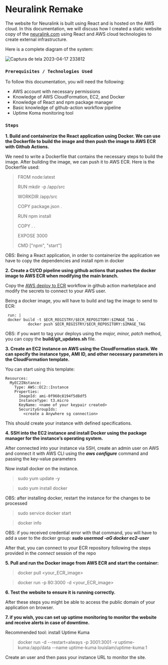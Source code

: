 # Neuralink Remake

The website for Neuralink is built using React and is hosted on the AWS cloud. In this documentation, we will discuss how I created a static website copy of the [neuralink.com](https://neuralink.com/) using React and AWS cloud technologies to create external infrastructure.

Here is a complete diagram of the system:

![Captura de tela 2023-04-17 233812](https://user-images.githubusercontent.com/69211568/232792840-08191003-8e42-4ec3-9892-cc9d37ffa75e.png)

### `Prerequisites / Technologies Used`

To follow this documentation, you will need the following:

- AWS account with necessary permissions
- Knowledge of AWS CloudFormation, EC2, and Docker
- Knowledge of React and npm package manager
- Basic knowledge of github-action workflow pipeline
- Uptime Koma monitoring tool

### `Steps`

**1. Build and containerize the React application using Docker. We can use the Dockerfile to build the image and then push the image to AWS ECR with Github Actions.**

We need to write a Dockerfile that contains the necessary steps to build the image. After building the image, we can push it to AWS ECR. Here is the Dockerfile used:

> FROM node:latest
>
> RUN mkdir -p /app/src
>
> WORKDIR /app/src
>
> COPY package.json .
>
> RUN npm install
>
> COPY . .
>
> EXPOSE 3000
>
> CMD ["npm", "start"]

OBS: Being a React application, in order to containerize the application we have to copy the dependencies and install npm in docker

**2. Create a CI/CD pipeline using github actions that pushes the docker image to AWS ECR when modifying the main branch.**

Copy the [AWS deploy to ECR](https://github.com/marketplace/actions/aws-ecr) workflow in github action marketplace and modify the secrets to connect to your AWS user.

Being a docker image, you will have to build and tag the image to send to ECR:

```
 run: |
 docker build -t $ECR_REGISTRY/$ECR_REPOSITORY:$IMAGE_TAG .
          docker push $ECR_REGISTRY/$ECR_REPOSITORY:$IMAGE_TAG
```

OBS: if you want to tag your deploys using the _major, minor, patch_ method, you can copy the **build/git_updates.sh** file.

**3. Create an EC2 instance on AWS using the CloudFormation stack. We can specify the instance type, AMI ID, and other necessary parameters in the CloudFormation template.**

You can start using this template:

```
Resources:
  MyEC2INstance:
    Type: AWS::EC2::Instance
    Properties:
      ImageId: ami-0f960c8194f5d8df5
      InstanceType: t3.micro
      KeyName: <name of your keypair created>
      SecurityGroupIds:
        <create a Anywhere sg connection>
```

This should create your instance with defined specifications.

**4. SSH into the EC2 instance and install Docker using the package manager for the instance’s operating system.**

After connected into your instance via SSH,
create an admin user on AWS and connect it with AWS CLI using the **_aws configure_** command and passing the key-value parameters

Now install docker on the instance.

> sudo yum update -y

> sudo yum install docker

OBS: after installing docker, restart the instance for the changes to be processed

> sudo service docker start

> docker info

OBS: if you received credential error with that command, you will have to add a user to the docker group: **_sudo usermod -aG docker ec2-user_**

After that, you can connect to your ECR repository following the steps provided in the _connect_ session of the repo

**5. Pull and run the Docker image from AWS ECR and start the container:**

> docker pull <your_ECR_image>

> docker run -p 80:3000 -d <your_ECR_image>

**6. Test the website to ensure it is running correctly.**

After these steps you might be able to access the public domain of your application on browser.

**7. if you wish, you can set up uptime monitoring to monitor the website and receive alerts in case of downtime.**

Recommended tool: install Uptime Kuma

> docker run -d --restart=always -p 3001:3001 -v uptime-kuma:/app/data --name uptime-kuma louislam/uptime-kuma:1

Create an user and then pass your instance URL to monitor the site.
